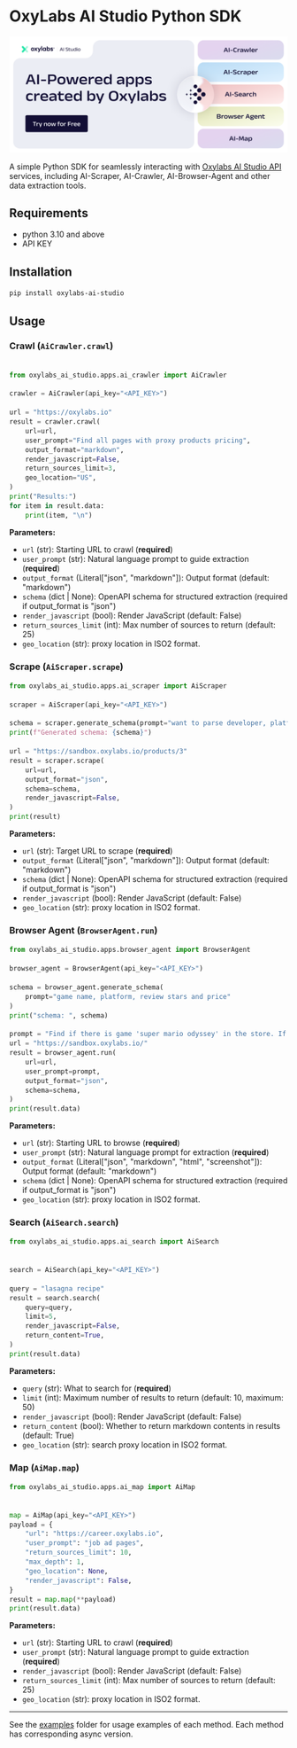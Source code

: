# OxyLabs AI Studio Python SDK

[![AI-Studio Python (1)](https://raw.githubusercontent.com/oxylabs/oxylabs-ai-studio-js/refs/heads/main/images/Github-AI-Studio-1262x525px.png)](https://aistudio.oxylabs.io/?utm_source=877&utm_medium=affiliate&groupid=877&utm_content=ai-studio-py-github&transaction_id=102f49063ab94276ae8f116d224b67) 

A simple Python SDK for seamlessly interacting with [Oxylabs AI Studio API](https://aistudio.oxylabs.io/) services, including AI-Scraper, AI-Crawler, AI-Browser-Agent and other data extraction tools.

## Requirements
- python 3.10 and above
- API KEY

## Installation

```bash
pip install oxylabs-ai-studio
```

## Usage

### Crawl (`AiCrawler.crawl`)

```python

from oxylabs_ai_studio.apps.ai_crawler import AiCrawler

crawler = AiCrawler(api_key="<API_KEY>")

url = "https://oxylabs.io"
result = crawler.crawl(
    url=url,
    user_prompt="Find all pages with proxy products pricing",
    output_format="markdown",
    render_javascript=False,
    return_sources_limit=3,
    geo_location="US",
)
print("Results:")
for item in result.data:
    print(item, "\n")

```

**Parameters:**
- `url` (str): Starting URL to crawl (**required**)
- `user_prompt` (str): Natural language prompt to guide extraction (**required**)
- `output_format` (Literal["json", "markdown"]): Output format (default: "markdown")
- `schema` (dict | None): OpenAPI schema for structured extraction (required if output_format is "json")
- `render_javascript` (bool): Render JavaScript (default: False)
- `return_sources_limit` (int): Max number of sources to return (default: 25)
- `geo_location` (str): proxy location in ISO2 format.

### Scrape (`AiScraper.scrape`)

```python
from oxylabs_ai_studio.apps.ai_scraper import AiScraper

scraper = AiScraper(api_key="<API_KEY>")

schema = scraper.generate_schema(prompt="want to parse developer, platform, type, price game title, genre (array) and description")
print(f"Generated schema: {schema}")

url = "https://sandbox.oxylabs.io/products/3"
result = scraper.scrape(
    url=url,
    output_format="json",
    schema=schema,
    render_javascript=False,
)
print(result)

```
**Parameters:**
- `url` (str): Target URL to scrape (**required**)
- `output_format` (Literal["json", "markdown"]): Output format (default: "markdown")
- `schema` (dict | None): OpenAPI schema for structured extraction (required if output_format is "json")
- `render_javascript` (bool): Render JavaScript (default: False)
- `geo_location` (str): proxy location in ISO2 format.

### Browser Agent (`BrowserAgent.run`)

```python
from oxylabs_ai_studio.apps.browser_agent import BrowserAgent

browser_agent = BrowserAgent(api_key="<API_KEY>")

schema = browser_agent.generate_schema(
    prompt="game name, platform, review stars and price"
)
print("schema: ", schema)

prompt = "Find if there is game 'super mario odyssey' in the store. If there is, find the price. Use search bar to find the game."
url = "https://sandbox.oxylabs.io/"
result = browser_agent.run(
    url=url,
    user_prompt=prompt,
    output_format="json",
    schema=schema,
)
print(result.data)
```

**Parameters:**
- `url` (str): Starting URL to browse (**required**)
- `user_prompt` (str): Natural language prompt for extraction (**required**)
- `output_format` (Literal["json", "markdown", "html", "screenshot"]): Output format (default: "markdown")
- `schema` (dict | None): OpenAPI schema for structured extraction (required if output_format is "json")
- `geo_location` (str): proxy location in ISO2 format.

### Search (`AiSearch.search`)

```python
from oxylabs_ai_studio.apps.ai_search import AiSearch


search = AiSearch(api_key="<API_KEY>")

query = "lasagna recipe"
result = search.search(
    query=query,
    limit=5,
    render_javascript=False,
    return_content=True,
)
print(result.data)
```

**Parameters:**
- `query` (str): What to search for (**required**)
- `limit` (int): Maximum number of results to return (default: 10, maximum: 50)
- `render_javascript` (bool): Render JavaScript (default: False)
- `return_content` (bool): Whether to return markdown contents in results (default: True)
- `geo_location` (str): search proxy location in ISO2 format.

### Map (`AiMap.map`)
```python
from oxylabs_ai_studio.apps.ai_map import AiMap


map = AiMap(api_key="<API_KEY>")
payload = {
    "url": "https://career.oxylabs.io",
    "user_prompt": "job ad pages",
    "return_sources_limit": 10,
    "max_depth": 1,
    "geo_location": None,
    "render_javascript": False,
}
result = map.map(**payload)
print(result.data)
```
**Parameters:**
- `url` (str): Starting URL to crawl (**required**)
- `user_prompt` (str): Natural language prompt to guide extraction (**required**)
- `render_javascript` (bool): Render JavaScript (default: False)
- `return_sources_limit` (int): Max number of sources to return (default: 25)
- `geo_location` (str): proxy location in ISO2 format.

---
See the [examples](https://github.com/oxylabs/oxylabs-ai-studio-py/tree/main/examples) folder for usage examples of each method. Each method has corresponding async version.
